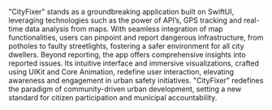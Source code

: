 "CityFixer" stands as a groundbreaking application built on SwiftUI, leveraging technologies such as the power of API’s, GPS tracking and real-time data analysis from maps. With seamless integration of map functionalities, users can pinpoint and report dangerous infrastructure, from potholes to faulty streetlights, fostering a safer environment for all city dwellers. Beyond reporting, the app offers comprehensive insights into reported issues. Its intuitive interface and immersive visualizations, crafted using UIKit and Core Animation, redefine user interaction, elevating awareness and engagement in urban safety initiatives. "CityFixer" redefines the paradigm of community-driven urban development, setting a new standard for citizen participation and municipal accountability.

